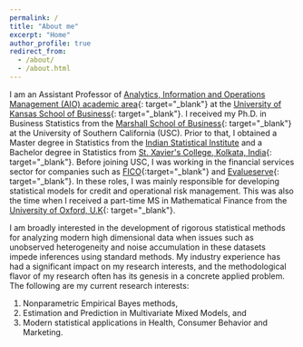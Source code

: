 ```yaml
---
permalink: /
title: "About me"
excerpt: "Home"
author_profile: true
redirect_from: 
  - /about/
  - /about.html
---
```


I am an Assistant Professor of [Analytics, Information and Operations Management (AIO) academic area](https://business.ku.edu/research-and-faculty/analytics-information-operations-management){: target="_blank"} at the [University of Kansas School of Business](https://business.ku.edu/){: target="_blank"}. I received my Ph.D. in Business Statistics from the [Marshall School of Business](https://www.marshall.usc.edu/){: target="_blank"} at the University of Southern California (USC). Prior to that, I obtained a Master degree in Statistics from the [Indian Statistical Institute](https://www.isical.ac.in/) and a Bachelor degree in Statistics from [St. Xavier's College, Kolkata, India](https://www.sxccal.edu/){: target="_blank"}. Before joining USC, I was working in the financial services sector for companies such as [FICO](https://www.fico.com/){:target="_blank"} and [Evalueserve](https://www.evalueserve.com/){: target="_blank"}. In these roles, I was mainly responsible for developing statistical models for credit and operational risk management. This was also the time when I received a part-time MS in Mathematical Finance from the [University of Oxford, U.K](https://www.maths.ox.ac.uk/){: target="_blank"}.

I am broadly interested in the development of rigorous statistical methods for analyzing modern high dimensional data when issues such as unobserved heterogeneity and noise accumulation in these datasets impede inferences using standard methods. My industry experience has had a significant impact on my research interests, and the methodological flavor of my research often has its genesis in a concrete applied problem. The following are my current research interests: 

1. Nonparametric Empirical Bayes methods,
2. Estimation and Prediction in Multivariate Mixed Models, and
3. Modern statistical applications in Health, Consumer Behavior and Marketing.



